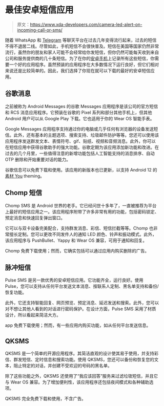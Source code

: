 # 最佳安卓短信应用

> 原文：<https://www.xda-developers.com/camera-led-alert-on-incoming-call-or-sms/>

随着 WhatsApp 和 [Telegram](https://www.xda-developers.com/best-whatsapp-alternatives/) 等聊天平台在过去几年变得流行起来，过去的短信不得不退居二线。尽管如此，手机短信不会很快普及。短信在美国等国家仍然非常流行，虽然你的朋友和家人可能不会经常给你发短信，但你仍然可能每天收到来自公司和服务提供商的几十条短信。为了在你的[安卓手机](https://www.xda-developers.com/best-android-phones/)上记录所有这些短信，你需要一个好的应用程序。虽然预装的应用程序在大多数情况下运行良好，但它们相对来说还是比较简单的。因此，我们选择了你现在就可以下载的最好的安卓短信应用。

## 谷歌消息

之前被称为 Android Messages 的谷歌 Messages 应用程序是该公司的官方短信和 RCS 消息应用程序。它预装在谷歌的 Pixel 系列和部分其他手机上，但其他 Android 用户可以从 Google Play 下载。它也适用于你的 Wear OS 智能手表。

Google Messages 应用程序支持通过你的电脑或几乎任何有浏览器的设备发送短信。此外，还有基本的主题选项、搜索支持、垃圾邮件防护等等。您还可以使用该应用程序发送群发文本、表情符号、gif、贴纸、视频和音频消息。此外，你可以在短信应用中获得谷歌助手的强大功能。谷歌定期为该应用添加新功能和改进。在过去的几个月里，一些值得注意的新增功能包括人工智能支持的消息排序、自动 OTP 删除和开始重要对话的能力。

谷歌信息可以免费下载和使用。该应用的新版本也已更新，以支持 Android 12 的[素材 You](https://www.xda-developers.com/material-you/) theming。

## Chomp 短信

Chomp SMS 是 Android 世界的老手。它已经问世十多年了，一直被推荐为平台上最好的短信应用之一。该应用程序附带了许多非常有用的功能，包括密码锁定、预定消息和快速回复弹出窗口。

它可以与双卡设备完美配合，支持群发消息、彩信、短信拦截等等。Chomp 也非常擅长定制。您可以更改不同发件人的通知 LED 颜色、铃声和振动模式。此外，该应用程序与 PushBullet、Yappy 和 Wear OS 兼容，可用于通知和回复。

Chomp 免费下载使用；然而，它确实包括可以通过应用内购买删除的广告。

## 脉冲短信

Pulse SMS 是另一款优秀的安卓短信应用。它功能齐全，运行良好。使用 Pulse，您可以支持从任何平台发送文本消息、按联系人定制、黑名单支持和备份/恢复功能。

此外，它还支持智能回复、网页预览、预定消息、延迟发送和搜索。此外，您可以对不想让其他人看到的对话进行密码保护。在设计方面，Pulse SMS 采用了材质设计，所以看起来简洁大方。

app 免费下载使用；然而，有一些应用内购买功能，如从任何平台发送信息。

## QKSMS

QKSMS 是一个简单的开源应用程序。其简洁直观的设计使其易于使用，并支持彩信、群发短信、定时信息和搜索功能。使用 QKSMS，您还可以备份和恢复您的文本，阻止特定的对话，并创建不受欢迎的号码的黑名单。

除了这些功能之外，QKSMS 还使用了“我应该回答”服务来过滤垃圾短信，并且它与 Wear OS 兼容。为了增加便利性，该应用程序还包括夜间模式和各种辅助选项。

QKSMS 完全免费下载和使用，不含广告。